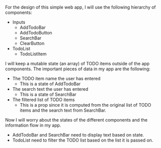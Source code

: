 For the design of this simple web app, I will use the following hierarchy of 
components:

- Inputs
	- AddTodoBar
	- AddTodoButton
	- SearchBar
	- ClearButton
- TodoList
	- TodoListItem

I will keep a mutable state (an array) of TODO items outside of the app components. The important pieces of data in my app are the following:

- The TODO item name the user has entered
	- This is a state of AddTodoBar
- The search text the user has entered
	- This is a state of SearchBar
- The filtered list of TODO items
	- This is a prop since it is computed from the original list of TODO items
	and the search text from SearchBar.

Now I will worry about the states of the different components and the
information flow in my app.

- AddTodoBar and SearchBar need to display text based on state.
- TodoList need to filter the TODO list based on the list it is passed on.
